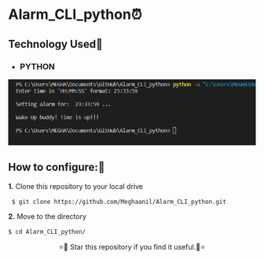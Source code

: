# Alarm_CLI_python⏰
## Technology Used💎
- ### PYTHON
<img width="700px" src="alarm.PNG"/>

## How to configure:🧐

**1.** Clone this repository to your local drive
```shell
 $ git clone https://github.com/Meghaanil/Alarm_CLI_python.git
```
**2.** Move to the directory

```
$ cd Alarm_CLI_python/
```
<p align="center">
 ⭐🌟 Star this repository if you find it useful.🌟⭐
</p>
